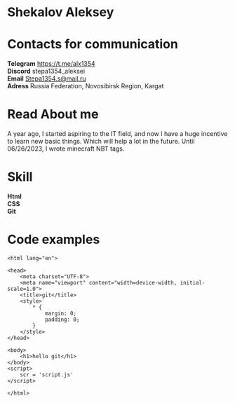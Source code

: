 # Shekalov Aleksey


# Contacts for communication
**Telegram** https://t.me/alx1354  \
**Discord**  stepa1354_aleksei  \
**Email**    Stepa1354.s@mail.ru  \
**Adress**   Russia Federation, Novosibirsk Region, Kargat  

# Read Аbout me
 A year ago, I started aspiring to the IT field, and now I have a huge incentive to learn new basic things. Which will help a lot in the future. Until 06/26/2023, I wrote minecraft NBT tags.  

# Skill
**Html** \
**CSS**  \
**Git**  

# Code examples
```<!DOCTYPE html>
<html lang="en">

<head>
    <meta charset="UTF-8">
    <meta name="viewport" content="width=device-width, initial-scale=1.0">
    <title>git</title>
    <style>
        * {
            margin: 0;
            padding: 0;
        }
    </style>
</head>

<body>
    <h1>hello git</h1>
</body>
<script>
    scr = 'script.js'
</script>

</html>